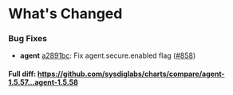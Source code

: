 # What's Changed

### Bug Fixes
- **agent** [a2891bc](https://github.com/sysdiglabs/charts/commit/a2891bc82b2cfef7be5da1d22f39f8b81b05c897): Fix agent.secure.enabled flag ([#858](https://github.com/sysdiglabs/charts/issues/858))

#### Full diff: https://github.com/sysdiglabs/charts/compare/agent-1.5.57...agent-1.5.58
